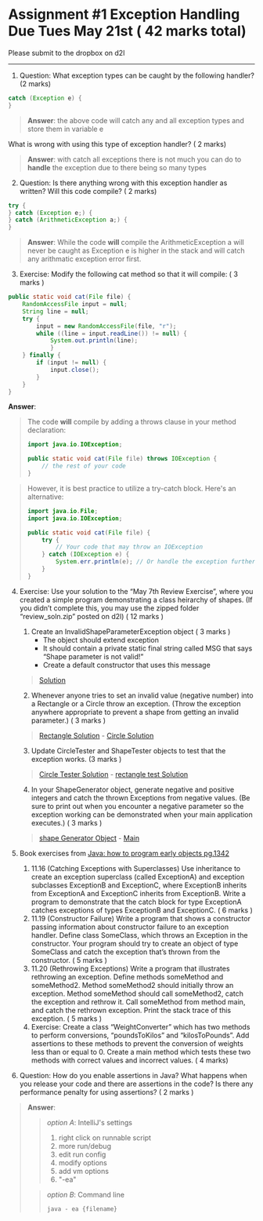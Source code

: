 # Assignment #1 Exception Handling Due Tues May 21st ( 42 marks total)
Please submit to the dropbox on d2l
___
1. Question: What exception types can be caught by the following handler? (2 marks)

```java
catch (Exception e) {
}
```
> **Answer**: the above code will catch any and all exception types and store them in variable e

What is wrong with using this type of exception handler? ( 2 marks)

> **Answer**: with catch all exceptions there is not much you can do to **handle** the exception due to there being so many types

2. Question: Is there anything wrong with this exception handler as written? Will this code compile? ( 2 marks)

```java
try {
} catch (Exception e;) {
} catch (ArithmeticException a;) {
}
```

> **Answer**: While the code **will** compile the ArithmeticException a will never be caught as Exception e 
is higher in the stack and will catch any arithmatic exception error first.

3. Exercise: Modify the following cat method so that it will compile: ( 3 marks )

```java
public static void cat(File file) {
    RandomAccessFile input = null;
    String line = null;
    try {
        input = new RandomAccessFile(file, "r");
        while ((line = input.readLine()) != null) {
            System.out.println(line);
            }
    } finally {
        if (input != null) {
            input.close();
        }
    }
}
```

**Answer**:
> The code **will** compile by adding a throws clause in your method declaration:
> ```java
> import java.io.IOException;
>
> public static void cat(File file) throws IOException {
>     // the rest of your code
> }
> ```

>However, it is best practice to utilize a try-catch block. Here's an alternative:
> ```java
> import java.io.File;
> import java.io.IOException;
> 
> public static void cat(File file) {
>     try {
>         // Your code that may throw an IOException
>     } catch (IOException e) {
>         System.err.println(e); // Or handle the exception further
>     }
> }
> ```


4. Exercise: Use your solution to the “May 7th Review Exercise”, where you created
a simple program demonstrating a class heirarchy of shapes. (If you didn’t complete
this, you may use the zipped folder “review_soln.zip” posted on d2l) ( 12 marks )
   1. Create an InvalidShapeParameterException object ( 3 marks )
         - The object should extend exception 
         - It should contain a private static final string called MSG that says “Shape parameter is not
               valid!” 
         - Create a default constructor that uses this message
   >[Solution](Shapes/InvalidShapeParameterException.java)
   2. Whenever anyone tries to set an invalid value (negative number) into a Rectangle or a Circle
      throw an exception. (Throw the exception anywhere appropriate to prevent a shape from
      getting an invalid parameter.) ( 3 marks )
   >[Rectangle Solution](Shapes/Rectangle.java) - [Circle Solution](Shapes/Circle.java)
   3. Update CircleTester and ShapeTester objects to test that the exception works. (3 marks )
   >[Circle Tester Solution](Shapes/CircleExceptionTest.java) -  [rectangle test Solution](Shapes/RectangleExceptionTest.java)   
   4. In your ShapeGenerator object, generate negative and positive integers and catch the thrown
      Exceptions from negative values. (Be sure to print out when you encounter a negative
      parameter so the exception working can be demonstrated when your main application
      executes.) ( 3 marks )
   >[shape Generator Object](Shapes/ShapeGenerator.java) - [Main](Shapes/FunWithShapes.java)


5. Book exercises from [Java: how to program early objects pg.1342](https://github.com/pkdandan/books-2/blob/master/Java%20How%20to%20Program%2011th%20Early%20Objects.pdf)
   1. 11.16 (Catching Exceptions with Superclasses) Use inheritance to create
      an exception superclass (called ExceptionA) and exception subclasses
      ExceptionB and ExceptionC, where ExceptionB inherits from
      ExceptionA and ExceptionC inherits from ExceptionB. Write a
      program to demonstrate that the catch block for type ExceptionA
      catches exceptions of types ExceptionB and ExceptionC. ( 6 marks )
   2. 11.19 (Constructor Failure) Write a program that shows a constructor
      passing information about constructor failure to an exception handler.
      Define class SomeClass, which throws an Exception in the
      constructor. Your program should try to create an object of type
      SomeClass and catch the exception that’s thrown from the constructor. ( 5 marks )
   3. 11.20 (Rethrowing Exceptions) Write a program that illustrates
      rethrowing an exception. Define methods someMethod and
      someMethod2. Method someMethod2 should initially throw an
      exception. Method someMethod should call someMethod2, catch the
      exception and rethrow it. Call someMethod from method main, and
      catch the rethrown exception. Print the stack trace of this exception. ( 5 marks )
   4. Exercise: Create a class “WeightConverter” which has two methods to perform
   conversions, “poundsToKilos” and “kilosToPounds”. Add assertions to these
   methods to prevent the conversion of weights less than or equal to 0. Create a main
   method which tests these two methods with correct values and incorrect values. ( 4
   marks)


6. Question: How do you enable assertions in Java? What happens when you release
your code and there are assertions in the code? Is there any performance penalty for
using assertions? ( 2 marks )

>**Answer**:
>>*option A*: IntelliJ's settings
>>1. right click on runnable script
>>2. more run/debug  
>>3. edit run config
>>4. modify options
>>5. add vm options
>>6. "-ea"
>
>>*option B*: Command line
>>```shell
>>java - ea {filename}
>>```